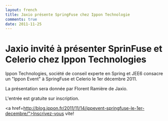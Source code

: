 ```yaml
---
layout: french
title: Jaxio présente SpringFuse chez Ippon Technologie
comments: true
date: 2011-11-25
---
```

# Jaxio invité à présenter SprinFuse et Celerio chez Ippon Technologies

Ippon Technologies, société de conseil experte en Spring et JEE6 consacre un "Ippon Event" à SpringFuse et Celerio le 1er décembre 2011.

La présentation sera donnée par Florent Ramière de Jaxio.

L'entrée est gratuite sur inscription.

<a href=http://blog.ippon.fr/2011/11/14/ippevent-springfuse-le-1er-decembre/">Inscrivez-vous vite!</a>
